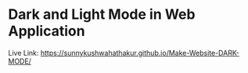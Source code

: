 # Dark and Light Mode in Web Application
Live Link: https://sunnykushwahathakur.github.io/Make-Website-DARK-MODE/